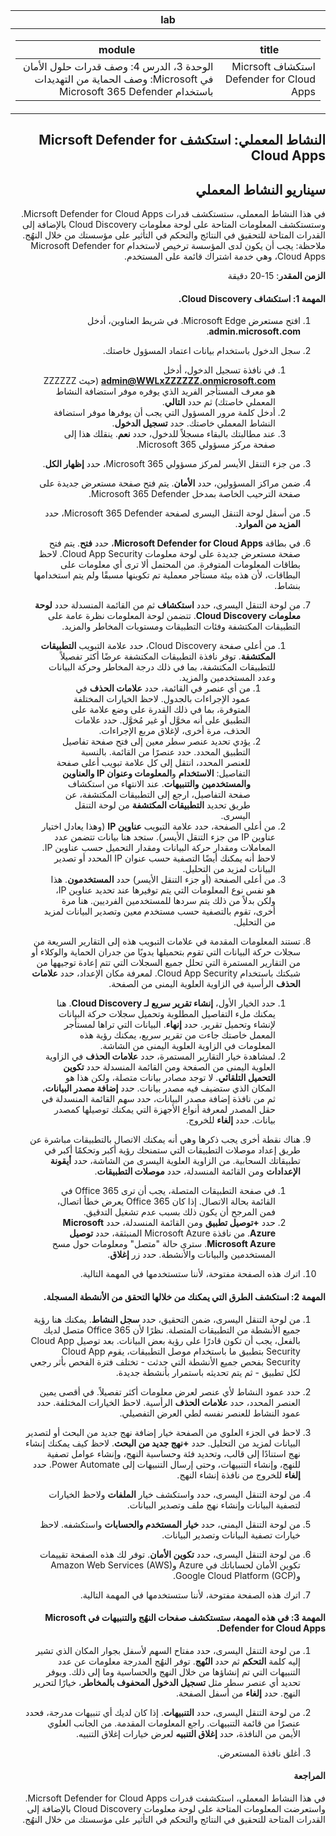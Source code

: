 ﻿<div id="readme" class="Box-body readme blob js-code-block-container p-5 p-xl-6 gist-border-0" dir="rtl">
    <article class="markdown-body entry-content container-lg" itemprop="text"><table>
  <thead>
  <tr>
  <th>lab</th>
  </tr>
  </thead>
  <tbody>
  <tr>
  <td><div><table>
  <thead>
  <tr>
  <th>title</th>
  <th>module</th>
  </tr>
  </thead>
  <tbody>
  <tr>
  <td><div>استكشاف Micrsoft Defender for Cloud Apps</div></td>
  <td><div>الوحدة 3، الدرس 4: وصف قدرات حلول الأمان في Microsoft: وصف الحماية من التهديدات باستخدام Microsoft 365 Defender</div></td>
  </tr>
  </tbody>
</table>
</div></td>
  </tr>
  </tbody>
</table>

# النشاط المعملي: استكشف Micrsoft Defender for Cloud Apps

## سيناريو النشاط المعملي
في هذا النشاط المعملي، ستستكشف قدرات Micrsoft Defender for Cloud Apps.  وستستكشف المعلومات المتاحة على لوحة معلومات Cloud Discovery بالإضافة إلى القدرات المتاحة للتحقيق في النتائج والتحكم في التأثير على مؤسستك من خلال النهُج.  ملاحظة:  يجب أن يكون لدى المؤسسة ترخيص لاستخدام Microsoft Defender for Cloud Apps، وهي خدمة اشتراك قائمة على المستخدم. 

**الزمن المقدر**: 15-20 دقيقة

#### المهمة 1: استكشاف Cloud Discovery.

1.	افتح مستعرض Microsoft Edge. في شريط العناوين، أدخل **admin.microsoft.com**.

1. سجل الدخول باستخدام بيانات اعتماد المسؤول خاصتك.
    1. في نافذة تسجيل الدخول، أدخل **admin@WWLxZZZZZZ.onmicrosoft.com** (حيث ZZZZZZ هو معرف المستأجر الفريد الذي يوفره موفر استضافة النشاط المعملي خاصتك) ثم حدد **التالي**.
    1. أدخل كلمة مرور المسؤول التي يجب أن يوفرها موفر استضافة النشاط المعملي خاصتك. حدد **تسجيل الدخول**.
    1. عند مطالبتك بالبقاء مسجلاً للدخول، حدد **نعم**. ينقلك هذا إلى صفحة مركز مسؤولي Microsoft 365.

1. من جزء التنقل الأيسر لمركز مسؤولي Microsoft 365، حدد **إظهار الكل**.

1. ضمن مراكز المسؤولين، حدد **الأمان**.  يتم فتح صفحة مستعرض جديدة على صفحة الترحيب الخاصة بمدخل Microsoft 365 Defender.  

1. من أسفل لوحة التنقل اليسرى لصفحة Microsoft 365 Defender، حدد **المزيد من الموارد**.

1. في بطاقة **Microsoft Defender for Cloud Apps**، حدد **فتح**.  يتم فتح صفحة مستعرض جديدة على لوحة معلومات Cloud App Security.  لاحظ بطاقات المعلومات المتوفرة.  من المحتمل ألا ترى أي معلومات على البطاقات، لأن هذه بيئة مستأجر معملية تم تكوينها مسبقًا ولم يتم استخدامها بنشاط.  

1. من لوحة التنقل اليسرى، حدد **استكشاف** ثم من القائمة المنسدلة حدد **لوحة معلومات Cloud Discovery**.  تتضمن لوحة المعلومات نظرة عامة على التطبيقات المكتشفة وفئات التطبيقات ومستويات المخاطر والمزيد.  
    1. من أعلى صفحة Cloud Discovery، حدد علامة التبويب **التطبيقات المكتشفة**.  توفر نافذة التطبيقات المكتشفة عرضًا أكثر تفصيلاً للتطبيقات المكتشفة، بما في ذلك درجة المخاطر وحركة البيانات وعدد المستخدمين والمزيد.
        1. من أي عنصر في القائمة، حدد **علامات الحذف** في عمود الإجراءات بالجدول.  لاحظ الخيارات المختلفة المتوفرة، بما في ذلك القدرة على وضع علامة على التطبيق على أنه مخوَّل أو غير مُخوَّل.  حدد علامات الحذف، مرة أخرى، لإغلاق مربع الإجراءات.
        1. يؤدي تحديد عنصر سطر معين إلى فتح صفحة تفاصيل التطبيق المحدد.  حدد عنصرًا من القائمة.  بالنسبة للعنصر المحدد، انتقل إلى كل علامة تبويب أعلى صفحة التفاصيل:  **الاستخدام** و**المعلومات وعنوان IP والعناوين** **والمستخدمين** **والتنبيهات**. عند الانتهاء من استكشاف صفحة التفاصيل، ارجع إلى التطبيقات المكتشفة، عن طريق تحديد **التطبيقات المكتشفة** من لوحة التنقل اليسرى.
    1. من أعلى الصفحة، حدد علامة التبويب **عناوين IP** (وهذا يعادل اختيار عناوين IP من جزء التنقل الأيسر).  ستجد هنا بيانات تتضمن عدد المعاملات ومقدار حركة البيانات ومقدار التحميل حسب عناوين IP.  لاحظ أنه يمكنك أيضًا التصفية حسب عنوان IP المحدد أو تصدير البيانات لمزيد من التحليل.
    1. من أعلى الصفحة (أو جزء التنقل الأيسر) حدد **المستخدمون**.  هذا هو نفس نوع المعلومات التي يتم توفيرها عند تحديد عناوين IP، ولكن بدلاً من ذلك يتم سردها للمستخدمين الفرديين.  هنا مرة أخرى، تقوم بالتصفية حسب مستخدم معين وتصدير البيانات لمزيد من التحليل.

1. تستند المعلومات المقدمة في علامات التبويب هذه إلى التقارير السريعة من سجلات حركة البيانات التي تقوم بتحميلها يدويًا من جدران الحماية والوكلاء أو من التقارير المستمرة التي تحلل جميع السجلات التي تتم إعادة توجيهها من شبكتك باستخدام Cloud App Security.  لمعرفة مكان الإعداد، حدد **علامات الحذف** الرأسية في الزاوية العلوية اليمنى من الصفحة.
    1. حدد الخيار الأول، **إنشاء تقرير سريع لـ Cloud Discovery**. هنا يمكنك ملء التفاصيل المطلوبة وتحميل سجلات حركة البيانات لإنشاء وتحميل تقرير.  حدد **إنهاء**.  البيانات التي تراها لمستأجر المعمل خاصتك جاءت من تقرير سريع، يمكنك رؤية هذه المعلومات في الزاوية العلوية اليمنى من الشاشة.
    1. لمشاهدة خيار التقارير المستمرة، حدد **علامات الحذف** في الزاوية العلوية اليمنى من الصفحة ومن القائمة المنسدلة حدد **تكوين التحميل التلقائي**.  لا توجد مصادر بيانات متصلة، ولكن هذا هو المكان الذي ستضيف فيه مصدر بيانات. حدد **إضافة مصدر البيانات**، ثم من نافذة إضافة مصدر البيانات، حدد سهم القائمة المنسدلة في حقل المصدر لمعرفة أنواع الأجهزة التي يمكنك توصيلها كمصدر بيانات.  حدد **إلغاء** للخروج.

1. هناك نقطة أخرى يجب ذكرها وهي أنه يمكنك الاتصال بالتطبيقات مباشرة عن طريق إعداد موصلات التطبيقات التي ستمنحك رؤية أكبر وتحكمًا أكبر في تطبيقاتك السحابية. من الزاوية العلوية اليسرى من الشاشة، حدد **أيقونة الإعدادات** ومن القائمة المنسدلة، حدد **موصلات التطبيقات**.  
    1. في صفحة التطبيقات المتصلة، يجب أن ترى Office 365 في القائمة بحالة الاتصال.  إذا كان Office 365 يعرض خطأ اتصال، فمن المرجح أن يكون ذلك بسبب عدم تشغيل التدقيق.
    1. حدد **+توصيل تطبيق** ومن القائمة المنسدلة، حدد **Microsoft Azure**.  من نافذة Microsoft Azure المنبثقة، حدد **توصيل Microsoft Azure**.  سترى حالة "متصل" ومعلومات حول مسح المستخدمين والبيانات والأنشطة.  حدد زر **إغلاق**.

1. اترك هذه الصفحة مفتوحة، لأننا ستستخدمها في المهمة التالية.

#### المهمة 2: استكشف الطرق التي يمكنك من خلالها التحقق من الأنشطة المسجلة.

1. من لوحة التنقل اليسرى، ضمن التحقيق، حدد **سجل النشاط**.  يمكنك هنا رؤية جميع الأنشطة من التطبيقات المتصلة.   نظرًا لأن Office 365 متصل لديك بالفعل، يجب أن تكون قادرًا على رؤية بعض البيانات. بعد توصيل Cloud App Security بتطبيق ما باستخدام موصل التطبيقات، يقوم Cloud App Security بفحص جميع الأنشطة التي حدثت - تختلف فترة الفحص بأثر رجعي لكل تطبيق - ثم يتم تحديثه باستمرار بأنشطة جديدة.  

1. حدد عمود النشاط لأي عنصر لعرض معلومات أكثر تفصيلاً. في أقصى يمين العنصر المحدد، حدد **علامات الحذف** الرأسية.  لاحظ الخيارات المختلفة.  حدد عمود النشاط للعنصر نفسه لطي العرض التفصيلي.

1. لاحظ في الجزء العلوي من الصفحة خيار إضافة نهج جديد من البحث أو لتصدير البيانات لمزيد من التحليل.  حدد **+نهج جديد من البحث**.  لاحظ كيف يمكنك إنشاء نهج استنادًا إلى قالب، وتحديد فئة وحساسية النهج، وإنشاء عوامل تصفية للنهج، وإنشاء التنبيهات، وحتى إرسال التنبيهات إلى Power Automate.  حدد **إلغاء** للخروج من نافذة إنشاء النهج.

1. من لوحة التنقل اليسرى، حدد واستكشف خيار **الملفات** ولاحظ الخيارات لتصفية البيانات وإنشاء نهج ملف وتصدير البيانات.  

1. من لوحة التنقل اليمنى، حدد **خيار المستخدم والحسابات** واستكشفه.  لاحظ خيارات تصفية البيانات وتصدير البيانات.

1. من لوحة التنقل اليسرى، حدد **تكوين الأمان**. توفر لك هذه الصفحة تقييمات تكوين الأمان لحساباتك في Azure وAmazon Web Services (AWS) وGoogle Cloud Platform (GCP).

1. اترك هذه الصفحة مفتوحة، لأننا ستستخدمها في المهمة التالية.


#### المهمة 3: في هذه المهمة، ستستكشف صفحات النهُج والتنبيهات في Microsoft Defender for Cloud Apps.

1. من لوحة التنقل اليسرى، حدد مفتاح السهم لأسفل بجوار المكان الذي تشير إليه كلمة **التحكم** ثم حدد **النُهج**.  توفر النهُج المدرجة معلومات عن عدد التنبيهات التي تم إنشاؤها من خلال النهج والحساسية وما إلى ذلك. ويوفر تحديد أي عنصر سطر مثل **تسجيل الدخول المحفوف بالمخاطر**، خيارًا لتحرير النهج. حدد **إلغاء** من أسفل الصفحة. 

1. من لوحة التنقل اليسرى، حدد **التنبيهات**.  إذا كان لديك أي تنبيهات مدرجة، فحدد عنصرًا من قائمة التنبيهات. راجع المعلومات المقدمة.  من الجانب العلوي الأيمن من النافذة، حدد **إغلاق التنبيه** لعرض خيارات إغلاق التنبيه.  

1. أغلق نافذة المستعرض.

#### المراجعة
في هذا النشاط المعملي، استكشفت قدرات Micrsoft Defender for Cloud Apps.  واستعرضت المعلومات المتاحة على لوحة معلومات Cloud Discovery بالإضافة إلى القدرات المتاحة للتحقيق في النتائج والتحكم في التأثير على مؤسستك من خلال النهُج.
